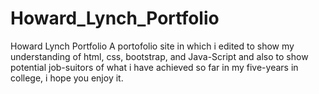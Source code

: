 # Howard_Lynch_Portfolio
Howard Lynch Portfolio
 A portofolio site in which i edited to show my understanding of html, css, bootstrap, and Java-Script and also to show potential job-suitors of what i have achieved so far in my five-years in college, i hope you enjoy it.
